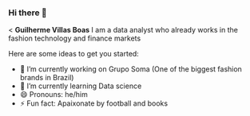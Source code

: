 ### Hi there 👋

<
**Guilherme Villas Boas** I am a data analyst who already works in the fashion technology and finance markets

Here are some ideas to get you started:

- 🔭 I’m currently working on Grupo Soma (One of the biggest fashion brands in Brazil)
- 🌱 I’m currently learning Data science
- 😄 Pronouns: he/him
- ⚡ Fun fact: Apaixonate by football and books

